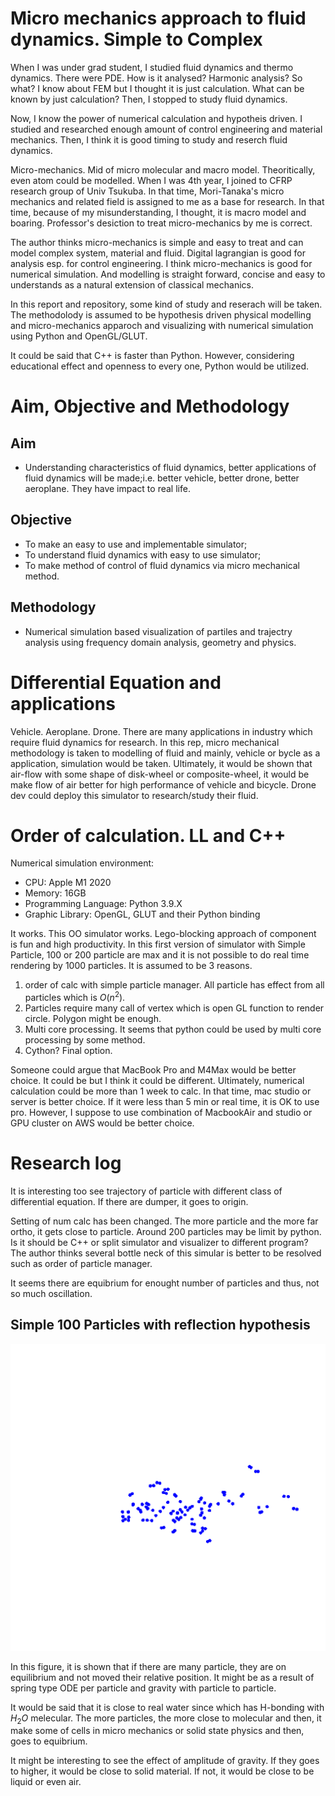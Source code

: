 # Micro mechanics approach to fluid dynamics. Simple to Complex


When I was under grad student, I studied fluid dynamics and thermo dynamics. There were PDE. How is it analysed? Harmonic analysis? So what? I know about FEM but I thought it is just calculation. What can be known by just calculation? Then, I stopped to study fluid dynamics.

Now, I know the power of numerical calculation and hypotheis driven. I studied and researched enough amount of control engineering and material mechanics. Then, I think it is good timing to study and reserch fluid dynamics.

Micro-mechanics. Mid of micro molecular and macro model. Theoritically, even atom could be modelled. When I was 4th year, I joined to CFRP research group of Univ Tsukuba. In that time, Mori-Tanaka's micro mechanics and related field is assigned to me as a base for research. In that time, because of my misunderstanding, I thought, it is macro model and boaring. Professor's desiction to treat micro-mechanics by me is correct.

The author thinks micro-mechanics is simple and easy to treat and can model complex system, material and fluid. Digital lagrangian is good for analysis esp. for control engineering. I think micro-mechanics is good for numerical simulation. And modelling is straight forward, concise and easy to understands as a natural extension of classical mechanics.

In this report and repository, some kind of study and reserach will be taken. The methodolody is assumed to be hypothesis driven physical modelling and micro-mechanics apparoch and visualizing with numerical simulation using Python and OpenGL/GLUT.

It could be said that C++ is faster than Python. However, considering educational effect and openness to every one, Python would be utilized.

# Aim, Objective and Methodology

## Aim
- Understanding characteristics of fluid dynamics, better applications of fluid dynamics will be made;i.e. better vehicle, better drone, better aeroplane. They have impact to real life.

## Objective
- To make an easy to use and implementable simulator;
- To understand fluid dynamics with easy to use simulator;
- To make method of control of fluid dynamics via micro mechanical method.

## Methodology
- Numerical simulation based visualization of partiles and trajectry analysis using frequency domain analysis, geometry and physics.

# Differential Equation and applications

Vehicle. Aeroplane. Drone. There are many applications in industry which require fluid dynamics for research. In this rep, micro mechanical methodology is taken to modelling of fluid and mainly, vehicle or bycle as a application, simulation would be taken. Ultimately, it would be shown that air-flow with some shape of disk-wheel or composite-wheel, it would be make flow of air better for high performance of vehicle and bicycle. Drone dev could deploy this simulator to research/study their fluid.

# Order of calculation. LL and C++

Numerical simulation environment:
- CPU: Apple M1 2020
- Memory: 16GB
- Programming Language: Python 3.9.X
- Graphic Library: OpenGL, GLUT and their Python binding

It works. This OO simulator works. Lego-blocking approach of component is fun and high productivity. In this first version of simulator with Simple Particle, 100 or 200 particle are max and it is not possible to do real time rendering by 1000 particles. It is assumed to be 3 reasons.

1. order of calc with simple particle manager. All particle has effect from all particles which is $O(n^2)$.
2. Particles require many call of vertex which is open GL function to render circle. Polygon might be enough.
3. Multi core processing. It seems that python could be used by multi core processing by some method.
4. Cython? Final option.

Someone could argue that MacBook Pro and M4Max would be better choice. It could be but I think it could be different. Ultimately, numerical calculation could be more than 1 week to calc. In that time, mac studio or server is better choice. If it were less than 5 min or real time, it is OK to use pro. However, I suppose to use combination of MacbookAir and studio or GPU cluster on AWS would be better choice.

# Research log

It is interesting too see trajectory of particle with different class of differential equation. If there are dumper, it goes to origin.

Setting of num calc has been changed. The more particle and the more far ortho, it gets close to particle. Around 200 particles may be limit by python. Is it should be C++ or split simulator and visualizer to different program? The author thinks several bottle neck of this simular is better to be resolved such as order of particle manager.

It seems there are equibrium for enought number of particles and thus, not so much oscillation.

## Simple 100 Particles with reflection hypothesis

![100 particles with reflection](/articles/img/si-100.png "100 particles with reflection")

In this figure, it is shown that if there are many particle, they are on equilibrium and not moved their relative position. It might be as a result of spring type ODE per particle and gravity with particle to particle.

It would be said that it is close to real water since which has H-bonding with $H_2O$ melecular. The more particles, the more close to molecular and then, it make some of cells in micro mechanics or solid state physics and then, goes to equibrium.

It might be interesting to see the effect of amplitude of gravity. If they goes to higher, it would be close to solid material. If not, it would be close to be liquid or even air.
